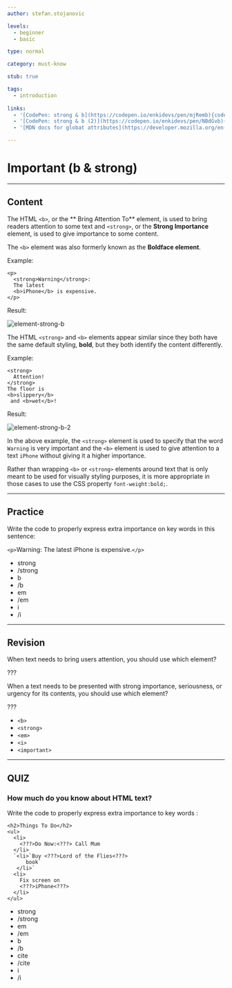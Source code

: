 ```yaml
---
author: stefan.stojanovic

levels:
  - beginner
  - basic

type: normal

category: must-know

stub: true

tags:
  - introduction
  
links:
  - '[CodePen: strong & b](https://codepen.io/enkidevs/pen/mjRemb){code}'
  - '[CodePen: strong & b (2)](https://codepen.io/enkidevs/pen/NBdGvb){code}'
  - '[MDN docs for globat attributes](https://developer.mozilla.org/en-US/docs/Web/HTML/Global_attributes){website}'

---
```

# Important (b & strong)
---
## Content

The HTML `<b>`, or the ** Bring Attention To** element, is used to bring readers attention to some text and `<strong>`, or the **Strong Importance** element, is used to give importance to some content.

The `<b>` element was also formerly known as the **Boldface element**.

Example:
```
<p>
  <strong>Warning</strong>: 
  The latest 
  <b>iPhone</b> is expensive.
</p>
```
Result:

![element-strong-b](%3Csvg%20xmlns%3D%22http%3A%2F%2Fwww.w3.org%2F2000%2Fsvg%22%20width%3D%22320%22%20height%3D%2278%22%3E%3Cg%20fill%3D%22none%22%20fill-rule%3D%22evenodd%22%3E%3Crect%20width%3D%22320%22%20height%3D%2278%22%20fill%3D%22%23FFF%22%20rx%3D%229%22%2F%3E%3Ctext%20fill%3D%22%23000%22%20font-family%3D%22Roboto-Bold%2C%20Roboto%22%20font-size%3D%2216%22%20font-weight%3D%22bold%22%3E%3Ctspan%20x%3D%2220%22%20y%3D%2234%22%3EWarning%3C%2Ftspan%3E%20%3Ctspan%20x%3D%2279.44531%22%20y%3D%2234%22%20font-family%3D%22Roboto-Regular%2C%20Roboto%22%20font-weight%3D%22normal%22%3E%3A%20The%20latest%20%3C%2Ftspan%3E%20%3Ctspan%20x%3D%22161.49219%22%20y%3D%2234%22%3EiPhone%3C%2Ftspan%3E%20%3Ctspan%20x%3D%22211.66406%22%20y%3D%2234%22%20font-family%3D%22Roboto-Regular%2C%20Roboto%22%20font-weight%3D%22normal%22%3E%20is%20%3C%2Ftspan%3E%20%3Ctspan%20x%3D%2220%22%20y%3D%2253%22%20font-family%3D%22Roboto-Regular%2C%20Roboto%22%20font-weight%3D%22normal%22%3Eexpensive.%3C%2Ftspan%3E%3C%2Ftext%3E%3C%2Fg%3E%3C%2Fsvg%3E)

<!--[View CodePen](https://codepen.io/enkidevs/pen/mjRemb)-->

The HTML `<strong>` and `<b>` elements appear similar since they both have the same default styling, **bold**, but they both identify the content differently.   

Example:
```
<strong>
  Attention!
</strong>
The floor is 
<b>slippery</b> 
 and <b>wet</b>!
```
Result:

![element-strong-b-2](%3Csvg%20xmlns%3D%22http%3A%2F%2Fwww.w3.org%2F2000%2Fsvg%22%20width%3D%22320%22%20height%3D%2278%22%3E%3Cg%20fill%3D%22none%22%20fill-rule%3D%22evenodd%22%3E%3Crect%20width%3D%22320%22%20height%3D%2278%22%20fill%3D%22%23FFF%22%20rx%3D%229%22%2F%3E%3Ctext%20fill%3D%22%23000%22%20font-family%3D%22Roboto-Bold%2C%20Roboto%22%20font-size%3D%2216%22%20font-weight%3D%22bold%22%3E%3Ctspan%20x%3D%2220%22%20y%3D%2234%22%3EAttention!%3C%2Ftspan%3E%20%3Ctspan%20x%3D%2291.0625%22%20y%3D%2234%22%20font-family%3D%22Roboto-Regular%2C%20Roboto%22%20font-weight%3D%22normal%22%3E%20The%20floor%20is%20%3C%2Ftspan%3E%20%3Ctspan%20x%3D%22178.3125%22%20y%3D%2234%22%3Eslippery%3C%2Ftspan%3E%20%3Ctspan%20x%3D%22235.69531%22%20y%3D%2234%22%20font-family%3D%22Roboto-Regular%2C%20Roboto%22%20font-weight%3D%22normal%22%3E%20and%20%3C%2Ftspan%3E%20%3Ctspan%20x%3D%2220%22%20y%3D%2253%22%3Ewet%3C%2Ftspan%3E%20%3Ctspan%20x%3D%2245.8125%22%20y%3D%2253%22%20font-family%3D%22Roboto-Regular%2C%20Roboto%22%20font-weight%3D%22normal%22%3E!%3C%2Ftspan%3E%3C%2Ftext%3E%3C%2Fg%3E%3C%2Fsvg%3E)

<!--[View CodePen](https://codepen.io/enkidevs/pen/NBdGvb)-->


In the above example, the `<strong>` element is used to specify that the word `Warning` is very important and the `<b>` element is used to give attention to a text `iPhone` without giving it a higher importance. 

Rather than wrapping `<b>` or `<strong>` elements around text that is only meant to be used for visually styling purposes, it is more appropriate in those cases to use the CSS property `font-weight:bold;`.

---
## Practice

Write the code to properly express extra importance on key words in this sentence: 

`<p>`<???>Warning<???>: The latest <???>iPhone<???> is expensive.`</p>` 

* strong
* /strong
* b
* /b
* em
* /em
* i
* /i


---
## Revision

When text needs to bring users attention, you should use which element?

???

When a text needs to be presented with strong importance, seriousness, or urgency for its contents, you should use which element?

???

* `<b>`
* `<strong>`
* `<em>`
* `<i>`
* `<important>`

---
## QUIZ

### How much do you know about HTML text?

Write the code to properly express extra importance to key words : 

```
<h2>Things To Do</h2>
<ul>
  <li>
    <???>Do Now:<???> Call Mum
  </li>
  `<li>`Buy <???>Lord of the Flies<???>
      book`
   </li>`
  <li>
    Fix screen on
    <???>iPhone<???>
  </li>
</ul>
```

* strong
* /strong
* em
* /em
* b
* /b
* cite
* /cite
* i
* /i

